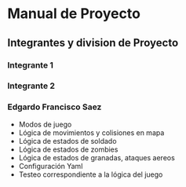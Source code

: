 # Manual de Proyecto

## Integrantes y division de Proyecto

### Integrante 1 


### Integrante 2 


### Edgardo Francisco Saez
* Modos de juego
* Lógica de movimientos y colisiones en mapa
* Lógica de estados de soldado
* Lógica de estados de zombies
* Lógica de estados de granadas, ataques aereos
* Configuración Yaml
* Testeo correspondiente a la lógica del juego